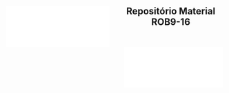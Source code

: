<div align="center">
    <div>
        <img src="https://github.com/joaogaspar00/logos/blob/main/IST_A_RGB_NEG%20-%20recortado.png" alt="NEG_LOGO" height="95px" style="float: left; margin-right: 20px;">
        <img src="https://github.com/joaogaspar00/logos/blob/main/ROB916transparentebranco.png" alt="ROB9-16 Logo" height="95px" style="float: right; margin-left: 20px;">
    </div>
    <h2>Repositório Material ROB9-16</h2>
</div>
